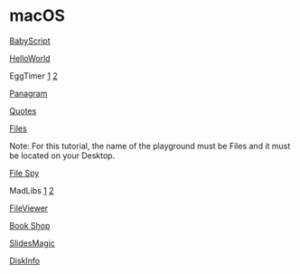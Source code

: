 # macOS


[BabyScript](https://www.raywenderlich.com/613-windows-and-windowcontroller-tutorial-for-macos)


[HelloWorld](https://www.raywenderlich.com/731-macos-development-for-beginners-part-1)

EggTimer [1](https://www.raywenderlich.com/730-macos-development-for-beginners-part-2) [2](https://www.raywenderlich.com/729-macos-development-for-beginners-part-3)

[Panagram](https://www.raywenderlich.com/511-command-line-programs-on-macos-tutorial)

[Quotes](https://www.raywenderlich.com/450-menus-and-popovers-in-menu-bar-apps-for-macos)

[Files](https://www.raywenderlich.com/666-filemanager-class-tutorial-for-macos-getting-started-with-the-file-system)

Note: For this tutorial, the name of the playground must be Files and it must be located on your Desktop. 

[File Spy](https://www.raywenderlich.com/666-filemanager-class-tutorial-for-macos-getting-started-with-the-file-system)


MadLibs [1](https://www.raywenderlich.com/759-macos-controls-tutorial-part-1-2) [2](https://www.raywenderlich.com/760-macos-controls-tutorial-part-2-2)

[FileViewer](https://www.raywenderlich.com/830-macos-nstableview-tutorial)

[Book Shop](https://www.raywenderlich.com/1206-os-x-stack-views-with-nsstackview)

[SlidesMagic](https://www.raywenderlich.com/1246-collection-views-in-os-x-tutorial)

[DiskInfo](https://www.raywenderlich.com/1101-core-graphics-on-macos-tutorial)


